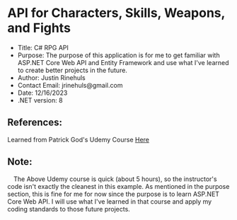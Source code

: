 # API for Characters, Skills, Weapons, and Fights

<ul>
	<li>Title: C# RPG API</li>
	<li>
		Purpose: The purpose of this application is 
		for me to get familiar with ASP.NET Core Web API
		and Entity Framework and use what I've learned to
		create better projects in the future.
	</li>
	<li>Author: Justin Rinehuls</li>
	<li>Contact Email: jrinehuls@gmail.com</li>
	<li>Date: 12/16/2023</li>
	<li>.NET version: 8</li>
</ul>

## References:

Learned from Patrick God's Udemy Course <a href="https://www.udemy.com/course/net-core-31-web-api-entity-framework-core-jumpstart/learn/lecture/34813062#overview">Here</a>

## Note:

<p>&emsp;The Above Udemy course is quick (about 5 hours), so the instructor's code isn't exactly
the cleanest in this example. As mentioned in the purpose section, this is fine for me for
now since the purpose is to learn ASP.NET Core Web API. I will use what I've learned in that course
and apply my coding standards to those future projects.</p>
